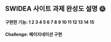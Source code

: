 ## SWIDEA 사이트 과제 완성도 설명 🌞

#### 구현한 기능: 1 2 3 4 5 6 7 8 9 10 11 12 13 14 15
#### Challenge: 페이지네이션 구현
